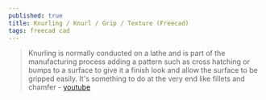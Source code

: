 ```yaml
---
published: true
title: Knurling / Knurl / Grip / Texture (Freecad)
tags: freecad cad
---
```

> Knurling is normally conducted on a lathe and is part of the manufacturing process adding a pattern such as cross hatching or bumps to a surface to give it a finish look and allow the surface to be gripped easily. It's something to do at the very end like fillets and chamfer - [youtube](https://www.youtube.com/watch?v=RB9zNhkIsCI)

